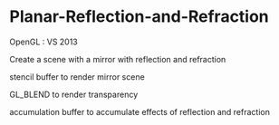 # Planar-Reflection-and-Refraction
OpenGL : VS 2013

Create a scene with a mirror with reflection and refraction

stencil buffer to render mirror scene

GL_BLEND to render transparency

accumulation buffer to accumulate effects of reflection and refraction
